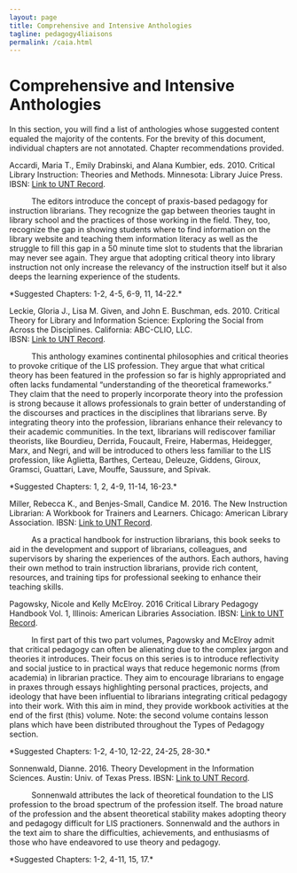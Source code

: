 ```yaml
---
layout: page
title: Comprehensive and Intensive Anthologies
tagline: pedagogy4liaisons
permalink: /caia.html
---
```


# Comprehensive and Intensive Anthologies

In this section, you will find a list of anthologies whose suggested content equaled the majority of the contents. For the brevity of this document, individual chapters are not annotated. Chapter recommendations provided.  


Accardi, Maria T., Emily Drabinski, and Alana Kumbier, eds. 2010. Critical Library Instruction: Theories and Methods. Minnesota: Library Juice Press.  
IBSN: [Link to UNT Record](https://iii.library.unt.edu/record=b3837775~S12).


<p style="text-indent: 40px">The editors introduce the concept of praxis-based pedagogy for instruction librarians. They recognize the gap between theories taught in library school and the practices of those working in the field. They, too, recognize the gap in showing students where to find information on the library website and teaching them information literacy as well as the struggle to fill this gap in a 50 minute time slot to students that the librarian may never see again. They argue that adopting critical theory into library instruction not only increase the relevancy of the instruction itself but it also deeps the learning experience of the students.</p>    
*Suggested Chapters: 1-2, 4-5, 6-9, 11, 14-22.*


Leckie, Gloria J., Lisa M. Given, and John E. Buschman, eds. 2010. Critical Theory for Library and Information Science: Exploring the Social from Across the Disciplines. California: ABC-CLIO, LLC.  
IBSN: [Link to UNT Record](https://iii.library.unt.edu/record=b4373524~S12). 


<p style="text-indent: 40px">This anthology examines continental philosophies and critical theories to provoke critique of the LIS profession. They argue that what critical theory has been featured in the profession so far is highly appropriated and often lacks fundamental “understanding of the theoretical frameworks.” They claim that the need to properly incorporate theory into the profession is strong because it allows professionals to grain better of understanding of the discourses and practices in the disciplines that librarians serve. By integrating theory into the profession, librarians enhance their relevancy to their academic communities. In the text, librarians will rediscover familiar theorists, like Bourdieu, Derrida, Foucault, Freire, Habermas, Heidegger, Marx, and Negri, and will be introduced to others less familiar to the LIS profession, like Aglietta, Barthes, Certeau, Deleuze, Giddens, Giroux, Gramsci, Guattari, Lave, Mouffe, Saussure, and Spivak. </p>   
*Suggested Chapters: 1, 2, 4-9, 11-14, 16-23.*


Miller, Rebecca K., and Benjes-Small, Candice M. 2016. The New Instruction Librarian: A Workbook for Trainers and Learners. Chicago: American Library Association. 
IBSN: [Link to UNT Record](https://ebookcentral.proquest.com/lib/unt/detail.action?docID=4805354#). 


<p style="text-indent: 40px">As a practical handbook for instruction librarians, this book seeks to aid in the development and support of librarians, colleagues, and supervisors by sharing the experiences of the authors. Each authors, having their own method to train instruction librarians, provide rich content, resources, and training tips for professional seeking to enhance their teaching skills. </p>   


Pagowsky, Nicole and Kelly McElroy. 2016 Critical Library Pedagogy Handbook Vol. 1, Illinois: American Libraries Association. 
IBSN: [Link to UNT Record](https://iii.library.unt.edu/record=b5717285~S12).

<p style="text-indent: 40px">In first part of this two part volumes, Pagowsky and McElroy admit that critical pedagogy can often be alienating due to the complex jargon and theories it introduces. Their focus on this series is to introduce reflectivity and social justice to in practical ways that reduce hegemonic norms (from academia) in librarian practice. They aim to encourage librarians to engage in praxes through essays highlighting personal practices, projects, and ideology that have been influential to librarians integrating critical pedagogy into their work. With this aim in mind, they provide workbook activities at the end of the first (this) volume. Note: the second volume contains lesson plans which have been distributed throughout the Types of Pedagogy section.</p>   
*Suggested Chapters: 1-2, 4-10, 12-22, 24-25, 28-30.*

Sonnenwald, Dianne. 2016. Theory Development in the Information Sciences. Austin: Univ. of Texas Press. 
IBSN: [Link to UNT Record](https://iii.library.unt.edu/record=b5715426~S12). 

<p style="text-indent: 40px">Sonnenwald attributes the lack of theoretical foundation to the LIS profession to the broad spectrum of the profession itself. The broad nature of the profession and the absent theoretical stability makes adopting theory and pedagogy difficult for LIS practioners. Sonnenwald and the authors in the text aim to share the difficulties, achievements, and enthusiasms of those who have endeavored to use theory and pedagogy.</p>  
*Suggested Chapters: 1-2, 4-11, 15, 17.*
